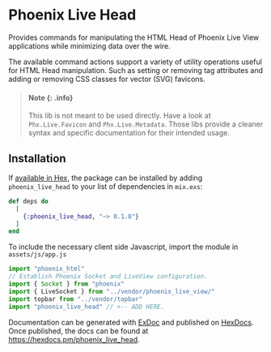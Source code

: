 # Phoenix Live Head

  Provides commands for manipulating the HTML Head of Phoenix Live View applications
  while minimizing data over the wire.

  The available command actions support a variety of utility operations useful for
  HTML Head manipulation. Such as setting or removing tag attributes and
  adding or removing CSS classes for vector (SVG) favicons.

  > #### Note {: .info}
  > This lib is not meant to be used directly. Have a look at `Phx.Live.Favicon`
  > and `Phx.Live.Metadata`. Those libs provide a cleaner syntax and specific
  > documentation for their intended usage.

## Installation

If [available in Hex](https://hex.pm/docs/publish), the package can be installed
by adding `phoenix_live_head` to your list of dependencies in `mix.exs`:

```elixir
def deps do
  [
    {:phoenix_live_head, "~> 0.1.0"}
  ]
end
```

To include the necessary client side Javascript, import the module in `assets/js/app.js`

```javascript
import "phoenix_html"
// Establish Phoenix Socket and LiveView configuration.
import { Socket } from "phoenix"
import { LiveSocket } from "../vendor/phoenix_live_view/"
import topbar from "../vendor/topbar"
import "phoenix_live_head" // <-- ADD HERE.
```

Documentation can be generated with [ExDoc](https://github.com/elixir-lang/ex_doc)
and published on [HexDocs](https://hexdocs.pm). Once published, the docs can
be found at <https://hexdocs.pm/phoenix_live_head>.

